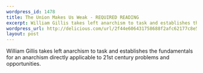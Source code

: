 ```yaml
--- 
wordpress_id: 1478
title: The Union Makes Us Weak - REQUIRED READING
excerpt: William Gillis takes left anarchism to task and establishes the fundamentals for an anarchism directly applicable to 21st century problems and opportunities.
wordpress_url: http://delicious.com/url/2f44e606431758688f2afc62177c8e55#jeremy6d
layout: post
---
```

William Gillis takes left anarchism to task and establishes the fundamentals for an anarchism directly applicable to 21st century problems and opportunities.
